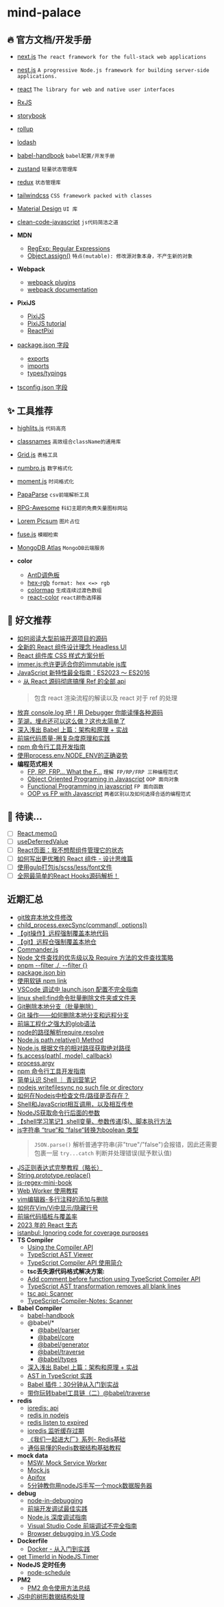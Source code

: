 # mind-palace

## 🔥 官方文档/开发手册

- [next.js](https://nextjs.org/) `The react framework for the full-stack web applications`
- [nest.js](https://nestjs.com/) `A progressive Node.js framework for building server-side applications.`
- [react](https://react.dev/) `The library for web and native user interfaces`
- [RxJS](https://rxjs.dev/)
- [storybook](https://storybook.js.org/docs/react/get-started/install)
- [rollup](https://rollupjs.org/)
- [lodash](https://www.lodashjs.com/)
- [babel-handbook](https://github.com/jamiebuilds/babel-handbook) `babel配置/开发手册`
- [zustand](https://zustand-demo.pmnd.rs/) `轻量状态管理库`
- [redux](https://redux.js.org/) `状态管理库`
- [tailwindcss](https://tailwindcss.com/) `CSS framework packed with classes`
- [Material Design](https://mui.com/core/) `UI 库`
- [clean-code-javascript](https://github.com/ryanmcdermott/clean-code-javascript) `js代码简洁之道`
- **MDN**
  - [RegExp: Regular Expressions](https://developer.mozilla.org/zh-CN/docs/Web/JavaScript/Guide/Regular_expressions)
  - [Object.assign()](https://developer.mozilla.org/en-US/docs/Web/JavaScript/Reference/Global_Objects/Object/assign) `特点(mutable): 修改源对象本身，不产生新的对象`

- **Webpack**
  - [webpack plugins](https://webpack.js.org/plugins/)
  - [webpack documentation](https://webpack.js.org/concepts/)
- **PixiJS**
  - [PixiJS](https://pixijs.com/)
  - [PixiJS tutorial](https://github.com/kittykatattack/learningPixi)
  - [ReactPixi](https://reactpixi.org/)
- [package.json 字段](https://docs.npmjs.com/cli/v8/configuring-npm/package-json)
  - [exports](https://nodejs.org/api/packages.html#packages_exports)
  - [imports](https://nodejs.org/api/packages.html#imports)
  - [types/typings](https://www.typescriptlang.org/docs/handbook/declaration-files/publishing.html#including-declarations-in-your-npm-package)
- [tsconfig.json 字段](https://www.typescriptlang.org/tsconfig)
  
## ✨ 工具推荐

- [highlits.js](https://highlightjs.org/usage/) `代码高亮`
- [classnames](https://github.com/JedWatson/classnames) `高效组合className的通用库`
- [Grid.js](https://gridjs.io/) `表格工具`
- [numbro.js](https://numbrojs.com/) `数字格式化`
- [moment.js](https://momentjs.com/) `时间格式化`
- [PapaParse](https://www.papaparse.com/) `csv前端解析工具`
- [RPG-Awesome](http://nagoshiashumari.github.io/Rpg-Awesome/) `科幻主题的免费矢量图标网站`
- [Lorem Picsum](https://picsum.photos/) `图片占位`
- [fuse.js](https://fusejs.io/) `模糊检索`
- [MongoDB Atlas](https://cloud.mongodb.com/) `MongoDB云端服务`

- **color**
  - [AntD调色板](https://www.npmjs.com/package/@ant-design/colors)
  - [hex-rgb](https://www.npmjs.com/package/hex-rgb) `format: hex <=> rgb`
  - [colormap](https://github.com/bpostlethwaite/colormap) `生成连续过渡色数组`
  - [react-color](https://github.com/casesandberg/react-color) `react颜色选择器`
  
## 🚀 好文推荐

- [如何阅读大型前端开源项目的源码](https://juejin.cn/post/6844903607393845255)
- [全新的 React 组件设计理念 Headless UI](https://juejin.cn/post/7160223720236122125)
- [React 组件库 CSS 样式方案分析](https://juejin.cn/post/7097100515535765534#heading-7)
- [immer.js:也许更适合你的immutable js库](https://juejin.cn/post/6844904111402385422#heading-4)
- [JavaScript 新特性最全指南：ES2023 ～ ES2016](https://www.51cto.com/article/745333.html)
- ⭐️ [从 React 源码彻底搞懂 Ref 的全部 api](https://juejin.cn/post/7166224289383841823)
  > 包含 react 渲染流程的解读以及 react 对于 ref 的处理
- [放弃 console.log 吧！用 Debugger 你能读懂各种源码](https://juejin.cn/post/7175468840476737592)
- [芜湖，埋点还可以这么做？这也太简单了](https://juejin.cn/post/7238431954126929981)
- [深入浅出 Babel 上篇：架构和原理 + 实战](https://juejin.cn/post/6844903956905197576?searchId=20230714230518FA761ED397686E738AC1)
- [前端代码质量-圈复杂度原理和实践](https://juejin.cn/post/6844903965792927751?searchId=2023071711184810BC8B8315785EDC6672#heading-16)
- [npm 命令行工具开发指南](https://juejin.cn/post/6956027274919411726)
- [使用process.env.NODE_ENV的正确姿势](https://juejin.cn/post/7070347341282148365)
- **编程范式相关**
  - [FP, RP, FRP… What the F…](https://medium.com/@emadalam/fp-rp-frp-what-the-f-71c4949c29d) `理解 FP/RP/FRP 三种编程范式`
  - [Object Oriented Programing in Javascript](https://dev.to/bhaveshdaswani93/object-oriented-programing-in-javascript-3bp0) `OOP 面向对象`
  - [Functional Programming in javascript](https://dev.to/bhaveshdaswani93/functional-programming-in-javascript-59e2) `FP 面向函数`
  - [OOP vs FP with Javascript](https://dev.to/bhaveshdaswani93/oop-vs-fp-with-javascript-39jf) `两者区别以及如何选择合适的编程范式`

## 🧐 待读...

- [ ] [React.memo()](https://juejin.cn/post/6844904002652471309)
- [ ] [useDeferredValue](https://juejin.cn/post/7083466010505773093)
- [ ] [React页面：我不想帮组件管理它的状态](https://juejin.cn/post/6977397653654994975)
- [ ] [如何写出更优雅的 React 组件 - 设计思维篇](https://www.51cto.com/article/695041.html)
- [ ] [使用gulp打包js/scss/less/font文件](https://www.cnblogs.com/smart-elwin/p/15920646.html)
- [ ] [全网最简单的React Hooks源码解析！](https://cloud.tencent.com/developer/article/1977982)

## 近期汇总

- [git放弃本地文件修改](https://blog.csdn.net/hou_ge/article/details/109223233)
- [child_process.execSync(command[, options])](https://nodejs.org/api/child_process.html#child_processexecsynccommand-options)
- [【git操作】远程强制覆盖本地代码](https://blog.csdn.net/qq_26834611/article/details/107041969?spm=1001.2101.3001.6650.5&utm_medium=distribute.pc_relevant.none-task-blog-2%7Edefault%7ECTRLIST%7ERate-5-107041969-blog-109673933.235%5Ev38%5Epc_relevant_anti_vip_base&depth_1-utm_source=distribute.pc_relevant.none-task-blog-2%7Edefault%7ECTRLIST%7ERate-5-107041969-blog-109673933.235%5Ev38%5Epc_relevant_anti_vip_base&utm_relevant_index=10)
- [【git】远程仓强制覆盖本地仓](https://blog.csdn.net/qq_41996454/article/details/109673933)
- [Commander.js](https://github.com/tj/commander.js/blob/master/Readme_zh-CN.md#%e5%a3%b0%e6%98%8e-program-%e5%8f%98%e9%87%8f)
- [Node 文件查找的优先级以及 Require 方法的文件查找策略](https://juejin.cn/post/7146953567398526983?searchId=202308022315098101C83875D1FEE7E8FA)
- [pnpm --filter ./<glob>, --filter {<glob>}](https://pnpm.io/zh/next/filtering#--filter-glob---filter-glob)
- [package.json bin](https://docs.npmjs.com/cli/v9/configuring-npm/package-json#bin)
- [使用软链 npm link](https://juejin.cn/post/6844904030620090382)
- [VSCode 调试中 launch.json 配置不完全指南](https://www.barretlee.com/blog/2019/03/18/debugging-in-vscode-tutorial/)
- [linux shell:find命令批量删除文件夹或文件夹](https://cloud.tencent.com/developer/article/1910113)
- [Git删除本地分支（批量删除）](https://juejin.cn/post/6844903610124337159)
- [Git 操作——如何删除本地分支和远程分支](https://www.freecodecamp.org/chinese/news/how-to-delete-a-git-branch-both-locally-and-remotely/)
- [前端工程化之强大的glob语法](https://juejin.cn/post/6876363718578405384?searchId=20230806235202B73B84D87400188F6936#heading-3)
- [node的路径解析require.resolve](https://juejin.cn/post/6844904055806885895)
- [Node.js path.relative() Method](https://www.geeksforgeeks.org/node-js-path-relative-method/)
- [Node.js 根据文件的相对路径获取绝对路径](https://www.jiyik.com/w/node/node-get-absolute-path)
- [fs.access(path[, mode], callback)](https://nodejs.org/api/fs.html#fsaccesspath-mode-callback)
- [process.argv](https://nodejs.cn/api/process/process_argv.html)
- [npm 命令行工具开发指南](https://juejin.cn/post/6956027274919411726)
- [简单认识 Shell ｜ 青训营笔记](https://juejin.cn/post/7222996508319678521?searchId=20230808154043D1CB566E35AC3AA0F8EB#heading-26)
- [nodejs writefilesync no such file or directory
](https://juejin.cn/s/nodejs%20writefilesync%20no%20such%20file%20or%20directory)
- [如何在Nodejs中检查文件/路径是否存在？](https://juejin.cn/post/7118951152875470879)
- [Shell和JavaScript相互调用，以及相互传参](https://www.jianshu.com/p/a49e48ddc14e)
- [NodeJS获取命令行后面的参数](https://cloud.tencent.com/developer/article/1650297)
- [【shell学习笔记】shell变量、参数传递($)、脚本执行方法](https://blog.51cto.com/u_3826358/3921088)
- [js字符串 “true“和 “false“转换为boolean 类型](https://blog.csdn.net/ljh101/article/details/109750382)
  > `JSON.parse()` 解析普通字符串(非"true"/"false")会报错，因此还需要包裹一层 `try...catch` 判断并处理错误(赋予默认值)
- [JS正则表达式完整教程（略长）](https://juejin.cn/post/6844903487155732494?searchId=20230813003546B3A40DF9B54398F8059D)
- [String.prototype.replace()](https://developer.mozilla.org/en-US/docs/Web/JavaScript/Reference/Global_Objects/String/replace)
- [js-regex-mini-book](https://github.com/qdlaoyao/js-regex-mini-book)
- [Web Worker 使用教程](https://www.ruanyifeng.com/blog/2018/07/web-worker.html)
- [vim编辑器-多行注释的添加与删除](https://juejin.cn/post/7034327406869643295?searchId=20230814220133CDF9D5CAAC1D9431F764)
- [如何在Vim/Vi中显示/隐藏行号](https://juejin.cn/post/7021332484914675749?searchId=20230814220417D524E6215BB7583DBF4E)
- [前端代码插桩与覆盖率](https://juejin.cn/post/7022928631756226591#heading-74)
- [2023 年的 React 生态](https://zhuanlan.zhihu.com/p/609351542)
- [istanbul: Ignoring code for coverage purposes](https://github.com/gotwarlost/istanbul/blob/master/ignoring-code-for-coverage.md)
- **TS Compiler**
  - [Using the Compiler API](https://github.com/microsoft/TypeScript/wiki/Using-the-Compiler-API)
  - [TypeScript AST Viewer](https://ts-ast-viewer.com/#code/GYVwdgxgLglg9mAFASgAQG8C+Q)
  - [TypeScript Compiler API 使用简介](https://juejin.cn/post/6844904177286512653?searchId=202308151927213AFBF7C4F06C75D4CE29)
  - **tsc丢失源代码格式解决方案:**
  - [Add comment before function using TypeScript Compiler API](https://stackoverflow.com/questions/50008676/add-comment-before-function-using-typescript-compiler-api)
  - [TypeScript AST transformation removes all blank lines](https://stackoverflow.com/questions/51353988/typescript-ast-transformation-removes-all-blank-lines)
  - [tsc api: Scanner](https://basarat.gitbook.io/typescript/overview/scanner)
  - [TypeScript-Compiler-Notes: Scanner](https://github.com/microsoft/TypeScript-Compiler-Notes/blob/main/codebase/src/compiler/scanner.md#scanner)
- **Babel Compiler**
  - [babel-handbook](https://github.com/jamiebuilds/babel-handbook/blob/master/translations/zh-Hans/README.md)
  - @babel/*
    - [@babel/parser](https://www.babeljs.cn/docs/babel-parser)
    - [@babel/core](https://www.babeljs.cn/docs/babel-core)
    - [@babel/generator](https://www.babeljs.cn/docs/babel-generator)
    - [@babel/traverse](https://www.babeljs.cn/docs/babel-traverse)
    - [@babel/types](https://www.babeljs.cn/docs/babel-types)
  - [深入浅出 Babel 上篇：架构和原理 + 实战](https://juejin.cn/post/6844903956905197576?searchId=20230817093257469E7FACE40334DD5C21#heading-3)
  - [AST in TypeScript 实践](https://cloud.tencent.com/developer/article/1452826)
  - [Babel 插件：30分钟从入门到实战](https://juejin.cn/post/7143859407703506957?searchId=2023081721432597680E774282B5310220)
  - [带你玩转babel工具链（二）@babel/traverse](https://juejin.cn/post/7113800415057018894)
- **redis**
  - [ioredis: api](https://redis.github.io/ioredis/classes/Redis.html)
  - [redis in nodejs](https://redis.io/docs/clients/nodejs/)
  - [redis listen to expired](https://redis.io/docs/manual/keyspace-notifications/)
  - [ioredis 监听缓存过期](https://cloud.tencent.com/developer/article/1685674)
  - [《我们一起进大厂》系列- Redis基础](https://juejin.cn/post/6844903982066827277?searchId=202309091305109CB73397A08D9F7209D1)
  - [通俗易懂的Redis数据结构基础教程](https://juejin.cn/post/6844903644798664712?searchId=202309091305109CB73397A08D9F7209D1)
- **mock data**
  - [MSW: Mock Service Worker](https://mswjs.io/)
  - [Mock.js](http://mockjs.com/)
  - [Apifox](https://apifox.com/)
  - [5分钟教你用nodeJS手写一个mock数据服务器](https://juejin.cn/post/6844903937330380814?searchId=202308292238329598404EF59C7DE7A8BF)
- **debug**
  - [node-in-debugging](https://github.com/nswbmw/node-in-debugging)
  - [前端开发调试最佳实践](https://juejin.cn/post/7055496557038141476)
  - [Node.js 深度调试指南](https://juejin.cn/post/6844904199805730823)
  - [Visual Studio Code 前端调试不完全指南](https://jerryzou.com/posts/vscode-debug-guide/)
  - [Browser debugging in VS Code](https://code.visualstudio.com/docs/nodejs/browser-debugging)
- **Dockerfile**
  - [Docker - 从入门到实践](https://yeasy.gitbook.io/docker_practice/)
- [get TimerId in NodeJS.Timer](https://stackoverflow.com/questions/63801128/get-timer-id-in-node-js)
- **NodeJS 定时任务**
  - [node-schedule](https://www.npmjs.com/package/node-schedule)
- **PM2**
  - [PM2 命令使用方法总结](https://juejin.cn/post/6889300755539312653)
- [JS中的树形数据结构处理](https://juejin.cn/post/7123844106517741599?searchId=20230910003645B147D8F855AE4BE2233D#heading-14)